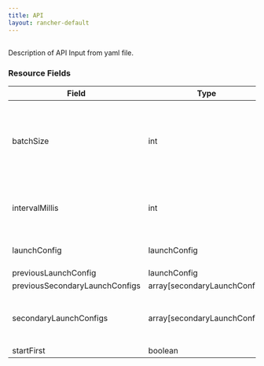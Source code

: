 ```yaml
---
title: API
layout: rancher-default
---
```


## <no value>

Description of API Input from yaml file. 
​​
### Resource Fields

Field | Type | Required | Default | Description
---|---|---|---|---
batchSize | int | false | 1 | The batch size to upgrade a service (i.e. how many containers to launch at a time)
intervalMillis | int | false | 2000 | The number of milliseconds between upgrading
launchConfig | launchConfig | false | <no value> | Configuration of a container
previousLaunchConfig | launchConfig | false | <no value> | 
previousSecondaryLaunchConfigs | array[secondaryLaunchConfig] | false | <no value> | 
secondaryLaunchConfigs | array[secondaryLaunchConfig] | false | <no value> | The list of services that are sidekicks to the service.
startFirst | boolean | false | false | 

